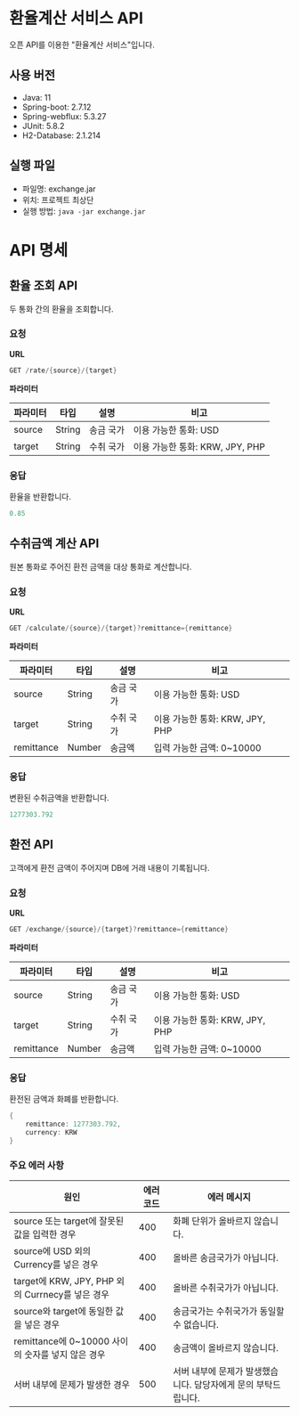 # 환율계산 서비스 API
오픈 API를 이용한 "환율계산 서비스"입니다.

## 사용 버전
- Java: 11
- Spring-boot: 2.7.12
- Spring-webflux: 5.3.27
- JUnit: 5.8.2
- H2-Database: 2.1.214

## 실행 파일
- 파일명: exchange.jar
- 위치: 프로젝트 최상단
- 실행 방법: `java -jar exchange.jar`

# API 명세
## 환율 조회 API

두 통화 간의 환율을 조회합니다.

### 요청

**URL**

```java
GET /rate/{source}/{target}
```

**파라미터**

| 파라미터 | 타입 | 설명 | 비고 |
| --- | --- | --- | --- |
| source | String | 송금 국가 | 이용 가능한 통화: USD |
| target | String | 수취 국가 | 이용 가능한 통화: KRW, JPY, PHP |

### **응답**

환율을 반환합니다.

```java
0.85
```

## 수취금액 계산 API

원본 통화로 주어진 환전 금액을 대상 통화로 계산합니다.

### 요청

**URL**

```java
GET /calculate/{source}/{target}?remittance={remittance}
```

**파라미터**

| 파라미터 | 타입 | 설명 | 비고 |
| --- | --- | --- | --- |
| source | String | 송금 국가 | 이용 가능한 통화: USD |
| target | String | 수취 국가 | 이용 가능한 통화: KRW, JPY, PHP |
| remittance | Number | 송금액 | 입력 가능한 금액: 0~10000 |

### **응답**

변환된 수취금액을 반환합니다.

```java
1277303.792
```

## 환전 API

고객에게 환전 금액이 주어지며  DB에 거래 내용이 기록됩니다.

### 요청

**URL**

```java
GET /exchange/{source}/{target}?remittance={remittance}
```

**파라미터**

| 파라미터 | 타입 | 설명 | 비고 |
| --- | --- | --- | --- |
| source | String | 송금 국가 | 이용 가능한 통화: USD |
| target | String | 수취 국가 | 이용 가능한 통화: KRW, JPY, PHP |
| remittance | Number | 송금액 | 입력 가능한 금액: 0~10000 |

### **응답**

환전된 금액과 화폐를 반환합니다.

```java
{
    remittance: 1277303.792,
    currency: KRW
}
```

### 주요 에러 사항

| 원인 | 에러 코드 | 에러 메시지 |
| --- | --- | --- |
| source 또는 target에 잘못된 값을 입력한 경우 | 400 | 화폐 단위가 올바르지 않습니다. |
| source에 USD 외의 Currency를 넣은 경우 | 400 | 올바른 송금국가가 아닙니다. |
| target에 KRW, JPY, PHP 외의 Currnecy를 넣은 경우 | 400 | 올바른 수취국가가 아닙니다. |
| source와 target에 동일한 값을 넣은 경우 | 400 | 송금국가는 수취국가가 동일할 수 없습니다. |
| remittance에 0~10000 사이의 숫자를 넣지 않은 경우 | 400 | 송금액이 올바르지 않습니다. |
| 서버 내부에 문제가 발생한 경우 | 500 | 서버 내부에 문제가 발생했습니다. 담당자에게 문의 부탁드립니다. |
